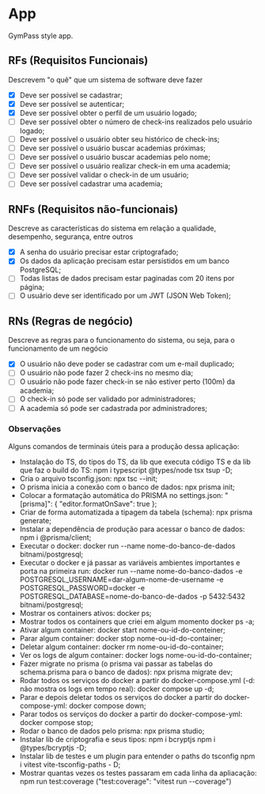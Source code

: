 # App

GymPass style app.

## RFs (Requisitos Funcionais)
Descrevem "o quê" que um sistema de software deve fazer
- [x] Deve ser possível se cadastrar;
- [x] Deve ser possível se autenticar;
- [x] Deve ser possível obter o perfil de um usuário logado;
- [ ] Deve ser possível obter o número de check-ins realizados pelo usuário logado;
- [ ] Deve ser possível o usuário obter seu histórico de check-ins;
- [ ] Deve ser possível o usuário buscar academias próximas;
- [ ] Deve ser possível o usuário buscar academias pelo nome;
- [ ] Deve ser possível o usuário realizar check-in em uma academia;
- [ ] Deve ser possível validar o check-in de um usuário;
- [ ] Deve ser possível cadastrar uma academia;

## RNFs (Requisitos não-funcionais)
Descreve as características do sistema em relação a qualidade, desempenho, segurança, entre outros
- [x] A senha do usuário precisar estar criptografado;
- [x] Os dados da aplicação precisam estar persistidos em um banco PostgreSQL;
- [ ] Todas listas de dados precisam estar paginadas com 20 itens por página;
- [ ] O usuário deve ser identificado por um JWT (JSON Web Token);

## RNs (Regras de negócio)
Descreve as regras para o funcionamento do sistema, ou seja, para o funcionamento de um negócio
- [x] O usuário não deve poder se cadastrar com um e-mail duplicado;
- [ ] O usuário não pode fazer 2 check-ins no mesmo dia;
- [ ] O usuário não pode fazer check-in se não estiver perto (100m) da academia;
- [ ] O check-in só pode ser validado por administradores;
- [ ] A academia só pode ser cadastrada por administradores;

### Observações
Alguns comandos de terminais úteis para a produção dessa aplicação:
- Instalação do TS, do tipos do TS, da lib que executa código TS e da lib que faz o build do TS:
npm i typescript @types/node tsx tsup -D;
- Cria o arquivo tsconfig.json:
npx tsc --init;
- O prisma inicia a conexão com o banco de dados:
npx prisma init;
- Colocar a formatação automática do PRISMA no settings.json:
"[prisma]": {
        "editor.formatOnSave": true
};
- Criar de forma automatizada a tipagem da tabela (schema):
npx prisma generate;
- Instalar a dependência de produção para acessar o banco de dados:
npm i @prisma/client;
- Executar o docker:
docker run --name nome-do-banco-de-dados bitnami/postgresql;
- Executar o docker e já passar as variáveis ambientes importantes e porta na primeira run:
docker run --name nome-do-banco-dados -e POSTGRESQL_USERNAME=dar-algum-nome-de-username -e POSTGRESQL_PASSWORD=docker -e POSTGRESQL_DATABASE=nome-do-banco-de-dados -p 5432:5432 bitnami/postgresql;
- Mostrar os containers ativos:
docker ps;
- Mostrar todos os containers que criei em algum momento
docker ps -a;
- Ativar algum container:
docker start nome-ou-id-do-conteiner;
- Parar algum container:
docker stop nome-ou-id-do-container;
- Deletar algum container:
docker rm nome-ou-id-do-container;
- Ver os logs de algum container:
docker logs nome-ou-id-do-container;
- Fazer migrate no prisma (o prisma vai passar as tabelas do schema.prisma para o banco de dados):
npx prisma migrate dev;
- Rodar todos os serviços do docker a partir do docker-compose.yml (-d: não mostra os logs em tempo real): 
docker compose up -d;
- Parar e depois deletar todos os serviços do docker a partir do docker-compose-yml:
docker compose down;
- Parar todos os serviços do docker a partir do docker-compose-yml:
docker compose stop;
- Rodar o banco de dados pelo prisma:
npx prisma studio;
- Instalar lib de criptografia e seus tipos:
npm i bcryptjs
npm i @types/bcryptjs -D;
- Instalar lib de testes e um plugin para entender o paths do tsconfig
npm i vitest vite-tsconfig-paths - D;
- Mostrar quantas vezes os testes passaram em cada linha da apliacação:
npm run test:coverage ("test:coverage": "vitest run --coverage")